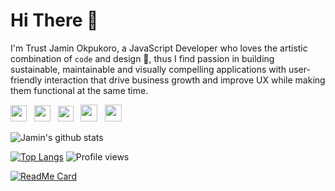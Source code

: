 # Hi There 👋
I'm Trust Jamin Okpukoro, a JavaScript Developer who loves the artistic combination of `code` and design 🎨, thus I find passion in building sustainable, maintainable and visually compelling applications with user-friendly interaction that drive business growth and improve UX while making them functional at the same time.



<p>
<a href="https://linkedin.com/in/trust-jamin"><img height="26" src="https://img.shields.io/badge/linkedin-%230077B5.svg?&style=for-the-badge&logo=linkedin&logoColor=white"></a>&nbsp;&nbsp;
<a href="https://medium.com/@codekyd"><img height="26" src="https://img.shields.io/badge/medium-%2312100E.svg?&style=for-the-badge&logo=medium&logoColor=white" alt=""></a>&nbsp;&nbsp;
<a href="https://twitter.com/codekyd"><img height="25" src="https://img.shields.io/badge/twitter-%231DA1F2.svg?&style=for-the-badge&logo=twitter&logoColor=white"></a>&nbsp;&nbsp;
  <a href="https://codekyd.com/"><img height="27" src="https://img.shields.io/badge/portfolio-%2312100E.svg?&style=for-the-badge&logo=superuser&logoColor=white" alt=""></a>&nbsp;&nbsp;
 <a href="mailto:hellocodekyd@gmail.com"><img height="27" src="https://img.shields.io/badge/Email-%230077B5.svg?&style=for-the-badge&logo=gmail" alt=""></a>

</p>

![Jamin's github stats](https://github-readme-stats.vercel.app/api?username=codekyd&theme=dark&show_icons=true)


[![Top Langs](https://github-readme-stats.vercel.app/api/top-langs/?username=codekyd&theme=dark&layout=compact)](https://github.com/codekyd/github-readme-stats)
![Profile views](https://gpvc.arturio.dev/[codekyd])

[![ReadMe Card](https://github-readme-stats.vercel.app/api/pin/?username=codekyd&theme=dark&repo=academia-pub)](https://github.com/codekyd/github-readme-stats)
